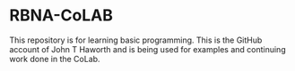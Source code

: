 # RBNA-CoLAB
This repository is for learning basic programming. This is the GitHub account of John T Haworth and is being used for examples and continuing work done in the CoLab.
